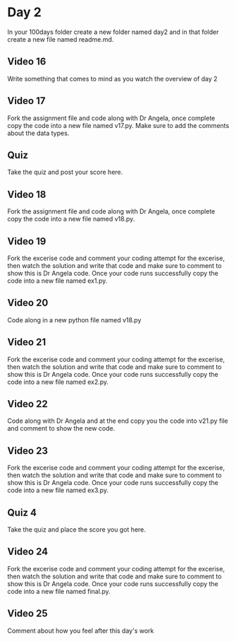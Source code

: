 # Day 2
In your 100days folder create a new folder named day2 and in that folder create a new file named readme.md.

## Video 16
Write something that comes to mind as you watch the overview of day 2

## Video 17
Fork the assignment file and code along with Dr Angela, once complete copy the code into a new file named v17.py.  Make sure to add the comments about the data types.

## Quiz
Take the quiz and post your score here.  

## Video 18
Fork the assignment file and code along with Dr Angela, once complete copy the code into a new file named v18.py. 

## Video 19
Fork the excerise code and comment your coding attempt for the excerise, then watch the solution and write that code and make sure to comment to show this is Dr Angela code. Once your code runs successfully copy the code into a new file named ex1.py. 

## Video 20
Code along in a new python file named v18.py 

## Video 21
Fork the excerise code and comment your coding attempt for the excerise, then watch the solution and write that code and make sure to comment to show this is Dr Angela code. Once your code runs successfully copy the code into a new file named ex2.py.

## Video 22

Code along with Dr Angela and at the end copy you the code into v21.py file and comment to show the new code. 

## Video 23 
Fork the excerise code and comment your coding attempt for the excerise, then watch the solution and write that code and make sure to comment to show this is Dr Angela code. Once your code runs successfully copy the code into a new file named ex3.py.

## Quiz 4
Take the quiz and place the score you got here. 

## Video 24 
Fork the excerise code and comment your coding attempt for the excerise, then watch the solution and write that code and make sure to comment to show this is Dr Angela code. Once your code runs successfully copy the code into a new file named final.py.

## Video 25
Comment about how you feel after this day's work
